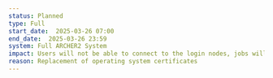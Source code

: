 ```yaml
---
status: Planned
type: Full 
start_date:  2025-03-26 07:00
end_date:  2025-03-26 23:59
system: Full ARCHER2 System 
impact: Users will not be able to connect to the login nodes, jobs will not run and users will be unable to access data during this maintenance
reason: Replacement of operating system certificates 
---
```

